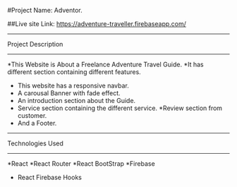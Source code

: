 #Project Name: Adventor. 

##Live site Link: https://adventure-traveller.firebaseapp.com/

***
Project Description
***

*This Website is About a Freelance Adventure Travel Guide.
*It has different section containing different features.
* This website has a responsive navbar.
* A carousal Banner with fade effect.
* An introduction section about the Guide.
* Service section containing the different service.
*Review section from customer.
* And a Footer. 

***
Technologies Used
***
*React
*React Router
*React BootStrap
*Firebase 
* React Firebase Hooks